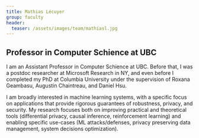 ```yaml
---
title: Mathias Lécuyer
group: faculty
header:
  teaser: /assets/images/team/mathiasl.jpg
---
```


## Professor in Computer Schience at UBC

I am an Assistant Professor in Computer Schience at UBC. Before that, I was a postdoc researcher at Microsoft Research in NY, and even before I completed my PhD at Columbia University under the supervision of Roxana Geambasu, Augustin Chaintreau, and Daniel Hsu.

I am broadly interested in machine learning systems, with a specific focus on applications that provide rigorous guarantees of robustness, privacy, and security. My research focuses both on improving practical and theoretical tools (differential privacy, causal inference, reinforcement learning) and enabling specific use-cases (ML attacks/defenses, privacy preserving data management, system decisions optimization). 
